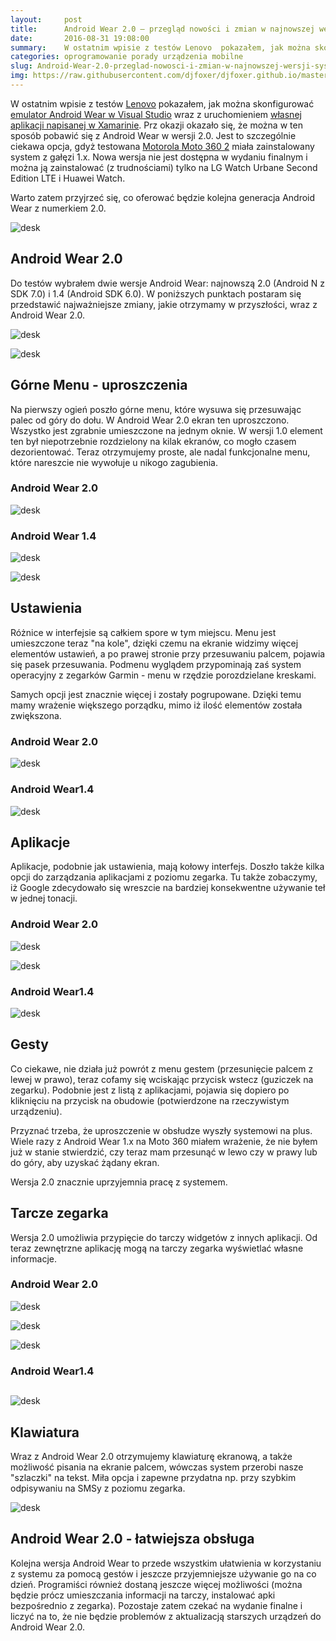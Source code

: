 ```yaml
---
layout:     post
title:      Android Wear 2.0 — przegląd nowości i zmian w najnowszej wersji systemu na smartwatche
date:       2016-08-31 19:08:00
summary:    W ostatnim wpisie z testów Lenovo  pokazałem, jak można skonfigurować emulator Android Wear w Visual Studio  wraz z uruchomieniem własnej aplikacji napisanej w Xamarinie.  Prz okazji okazało się, że można w ten sposób pobawić się z Android Wear w wersji 2.0. Jest to szczególnie ciekawa opcja, gdyż testowana Motorola Moto 360 2  miała zainstalowany system z gałęzi 1.x. Nowa wersja nie jest dostępna...
categories: oprogramowanie porady urządzenia mobilne
slug: Android-Wear-2.0-przeglad-nowosci-i-zmian-w-najnowszej-wersji-systemu-na-smartwatche,75998.html
img: https://raw.githubusercontent.com/djfoxer/djfoxer.github.io/master/_img/2016-8-31-_44_/g_-_-x-_-_-_x20160831183548_0.jpg
---
```




W ostatnim wpisie z testów [Lenovo](http://www.dobreprogramy.pl/Lenovo)  pokazałem, jak można skonfigurować [emulator Android Wear w Visual Studio](http://www.dobreprogramy.pl/djfoxer/Android-Wear-emulator-w-Visual-Studio-i-pierwsza-aplikacja-w-Xamarinie-C,75962.html)  wraz z uruchomieniem [własnej aplikacji napisanej w Xamarinie](http://www.dobreprogramy.pl/djfoxer/Android-Wear-emulator-w-Visual-Studio-i-pierwsza-aplikacja-w-Xamarinie-C,75962.html).  Prz okazji okazało się, że można w ten sposób pobawić się z Android Wear w wersji 2.0. Jest to szczególnie ciekawa opcja, gdyż testowana [Motorola Moto 360 2](http://www.dobreprogramy.pl/djfoxer/Motorola-Moto-360-2-generacji-recenzja-na-sportowo,75871.html)  miała zainstalowany system z gałęzi 1.x. Nowa wersja nie jest dostępna w wydaniu finalnym i można ją zainstalować (z trudnościami) tylko na LG Watch Urbane Second Edition LTE i Huawei Watch.

Warto zatem przyjrzeć się, co oferować będzie kolejna generacja Android Wear z numerkiem 2.0.



![desk](https://raw.githubusercontent.com/djfoxer/djfoxer.github.io/master/_img/2016-8-31-_44_/g_-_-x-_-_-_x20160831183548_0.jpg)





## Android Wear 2.0


Do testów wybrałem dwie wersje Android Wear: najnowszą 2.0 (Android N z SDK 7.0) i 1.4 (Android SDK 6.0). W poniższych punktach postaram się przedstawić najważniejsze zmiany, jakie otrzymamy w przyszłości, wraz z Android Wear 2.0.



![desk](https://raw.githubusercontent.com/djfoxer/djfoxer.github.io/master/_img/2016-8-31-_44_/g_-_-x-_-_-_x20160827220106_0.png)




![desk](https://raw.githubusercontent.com/djfoxer/djfoxer.github.io/master/_img/2016-8-31-_44_/g_-_-x-_-_-_x20160827220108_0.png)






## Górne Menu - uproszczenia


Na pierwszy ogień poszło górne menu, które wysuwa się przesuwając palec od góry do dołu. W Android Wear 2.0 ekran ten uproszczono. Wszystko jest zgrabnie umieszczone na jednym oknie.  W wersji 1.0 element ten był niepotrzebnie rozdzielony na kilak ekranów, co mogło czasem dezorientować. Teraz otrzymujemy proste, ale nadal funkcjonalne menu, które nareszcie nie wywołuje u nikogo zagubienia.



### Android Wear 2.0





![desk](https://raw.githubusercontent.com/djfoxer/djfoxer.github.io/master/_img/2016-8-31-_44_/g_-_-x-_-_-_x20160827211135_0.jpg)





### Android Wear 1.4





![desk](https://raw.githubusercontent.com/djfoxer/djfoxer.github.io/master/_img/2016-8-31-_44_/g_-_-x-_-_-_x20160827211135_1.jpg)



![desk](https://raw.githubusercontent.com/djfoxer/djfoxer.github.io/master/_img/2016-8-31-_44_/g_-_-x-_-_-_x20160827211135_2.jpg)





## Ustawienia


Różnice w interfejsie są całkiem spore w tym miejscu. Menu jest umieszczone teraz "na kole", dzięki czemu na ekranie widzimy więcej elementów ustawień, a po prawej stronie przy przesuwaniu palcem, pojawia się pasek przesuwania. Podmenu wyglądem przypominają zaś system operacyjny z zegarków Garmin - menu w rzędzie porozdzielane kreskami. 

Samych opcji jest znacznie więcej i zostały pogrupowane. Dzięki temu mamy wrażenie większego porządku, mimo iż ilość elementów została zwiększona.



### Android Wear 2.0




![desk](https://raw.githubusercontent.com/djfoxer/djfoxer.github.io/master/_img/2016-8-31-_44_/g_-_-x-_-_-_x20160827215131_0.png)




### Android Wear1.4




![desk](https://raw.githubusercontent.com/djfoxer/djfoxer.github.io/master/_img/2016-8-31-_44_/g_-_-x-_-_-_x20160827215131_0.jpg)





## Aplikacje



Aplikacje, podobnie jak ustawienia, mają kołowy interfejs. Doszło także kilka opcji do zarządzania aplikacjami z poziomu zegarka. Tu także zobaczymy, iż Google zdecydowało się wreszcie na bardziej konsekwentne używanie teł w jednej tonacji.




### Android Wear 2.0




![desk](https://raw.githubusercontent.com/djfoxer/djfoxer.github.io/master/_img/2016-8-31-_44_/g_-_-x-_-_-_x20160827215438_0.png)




![desk](https://raw.githubusercontent.com/djfoxer/djfoxer.github.io/master/_img/2016-8-31-_44_/g_-_-x-_-_-_x20160827215757_0.png)




### Android Wear1.4




![desk](https://raw.githubusercontent.com/djfoxer/djfoxer.github.io/master/_img/2016-8-31-_44_/g_-_-x-_-_-_x20160827215437_0.png)





## Gesty



Co ciekawe, nie działa już powrót z menu gestem (przesunięcie palcem z lewej w prawo), teraz cofamy się wciskając przycisk wstecz (guziczek na zegarku). Podobnie jest z listą z aplikacjami, pojawia się dopiero po kliknięciu na przycisk na obudowie (potwierdzone na rzeczywistym urządzeniu). 

Przyznać trzeba, że uproszczenie w obsłudze wyszły systemowi na plus. Wiele razy z Android Wear 1.x na Moto 360 miałem wrażenie, że nie byłem już w stanie stwierdzić, czy teraz mam przesunąć w lewo czy w prawy lub do góry, aby uzyskać żądany ekran. 

Wersja 2.0 znacznie uprzyjemnia pracę z systemem.



## Tarcze zegarka


Wersja 2.0 umożliwia przypięcie do tarczy widgetów z innych aplikacji. Od teraz zewnętrzne aplikację mogą na tarczy zegarka wyświetlać własne informacje.



### Android Wear 2.0




![desk](https://raw.githubusercontent.com/djfoxer/djfoxer.github.io/master/_img/2016-8-31-_44_/g_-_-x-_-_-_x20160827220849_0.png)




![desk](https://raw.githubusercontent.com/djfoxer/djfoxer.github.io/master/_img/2016-8-31-_44_/g_-_-x-_-_-_x20160827220855_1.png)




![desk](https://raw.githubusercontent.com/djfoxer/djfoxer.github.io/master/_img/2016-8-31-_44_/g_-_-x-_-_-_x20160827220855_2.png)




### Android Wear1.4




## 

![desk](https://raw.githubusercontent.com/djfoxer/djfoxer.github.io/master/_img/2016-8-31-_44_/g_-_-x-_-_-_x20160827220855_0.png)







## Klawiatura


Wraz z Android Wear 2.0 otrzymujemy klawiaturę ekranową, a także możliwość pisania na ekranie palcem, wówczas system przerobi nasze "szlaczki" na tekst. Miła opcja i zapewne przydatna np. przy szybkim odpisywaniu na SMSy z poziomu zegarka.



![desk](https://raw.githubusercontent.com/djfoxer/djfoxer.github.io/master/_img/2016-8-31-_44_/g_-_-x-_-_-_x20160827221854_0.png)





## Android Wear 2.0 - łatwiejsza obsługa


Kolejna wersja Android Wear to przede wszystkim ułatwienia w korzystaniu z systemu  za pomocą gestów i jeszcze przyjemniejsze używanie go na co dzień. Programiści również dostaną jeszcze więcej możliwości (można będzie prócz umieszczania informacji na tarczy, instalować apki bezpośrednio z zegarka). Pozostaje zatem czekać na wydanie finalne i liczyć na to, że nie będzie problemów z aktualizacją starszych urządzeń do Android Wear 2.0. 